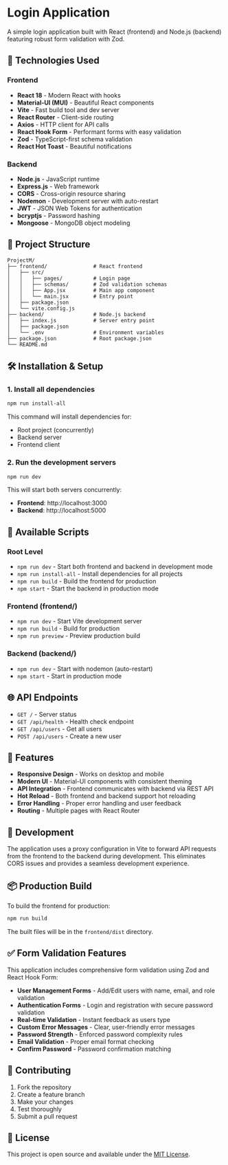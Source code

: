 # Login Application

A simple login application built with React (frontend) and Node.js (backend) featuring robust form validation with Zod.

## 🚀 Technologies Used

### Frontend

- **React 18** - Modern React with hooks
- **Material-UI (MUI)** - Beautiful React components
- **Vite** - Fast build tool and dev server
- **React Router** - Client-side routing
- **Axios** - HTTP client for API calls
- **React Hook Form** - Performant forms with easy validation
- **Zod** - TypeScript-first schema validation
- **React Hot Toast** - Beautiful notifications

### Backend

- **Node.js** - JavaScript runtime
- **Express.js** - Web framework
- **CORS** - Cross-origin resource sharing
- **Nodemon** - Development server with auto-restart
- **JWT** - JSON Web Tokens for authentication
- **bcryptjs** - Password hashing
- **Mongoose** - MongoDB object modeling

## 📁 Project Structure

```
ProjectM/
├── frontend/               # React frontend
│   ├── src/
│   │   ├── pages/          # Login page
│   │   ├── schemas/        # Zod validation schemas
│   │   ├── App.jsx         # Main app component
│   │   └── main.jsx        # Entry point
│   ├── package.json
│   └── vite.config.js
├── backend/                # Node.js backend
│   ├── index.js            # Server entry point
│   ├── package.json
│   └── .env                # Environment variables
├── package.json            # Root package.json
└── README.md
```

## 🛠️ Installation & Setup

### 1. Install all dependencies

```bash
npm run install-all
```

This command will install dependencies for:

- Root project (concurrently)
- Backend server
- Frontend client

### 2. Run the development servers

```bash
npm run dev
```

This will start both servers concurrently:

- **Frontend**: http://localhost:3000
- **Backend**: http://localhost:5000

## 📝 Available Scripts

### Root Level

- `npm run dev` - Start both frontend and backend in development mode
- `npm run install-all` - Install dependencies for all projects
- `npm run build` - Build the frontend for production
- `npm start` - Start the backend in production mode

### Frontend (frontend/)

- `npm run dev` - Start Vite development server
- `npm run build` - Build for production
- `npm run preview` - Preview production build

### Backend (backend/)

- `npm run dev` - Start with nodemon (auto-restart)
- `npm start` - Start in production mode

## 🌐 API Endpoints

- `GET /` - Server status
- `GET /api/health` - Health check endpoint
- `GET /api/users` - Get all users
- `POST /api/users` - Create a new user

## 🎯 Features

- **Responsive Design** - Works on desktop and mobile
- **Modern UI** - Material-UI components with consistent theming
- **API Integration** - Frontend communicates with backend via REST API
- **Hot Reload** - Both frontend and backend support hot reloading
- **Error Handling** - Proper error handling and user feedback
- **Routing** - Multiple pages with React Router

## 🔧 Development

The application uses a proxy configuration in Vite to forward API requests from the frontend to the backend during development. This eliminates CORS issues and provides a seamless development experience.

## 📦 Production Build

To build the frontend for production:

```bash
npm run build
```

The built files will be in the `frontend/dist` directory.

## ✅ Form Validation Features

This application includes comprehensive form validation using Zod and React Hook Form:

- **User Management Forms** - Add/Edit users with name, email, and role validation
- **Authentication Forms** - Login and registration with secure password validation
- **Real-time Validation** - Instant feedback as users type
- **Custom Error Messages** - Clear, user-friendly error messages
- **Password Strength** - Enforced password complexity rules
- **Email Validation** - Proper email format checking
- **Confirm Password** - Password confirmation matching

## 🤝 Contributing

1. Fork the repository
2. Create a feature branch
3. Make your changes
4. Test thoroughly
5. Submit a pull request

## 📄 License

This project is open source and available under the [MIT License](LICENSE).
